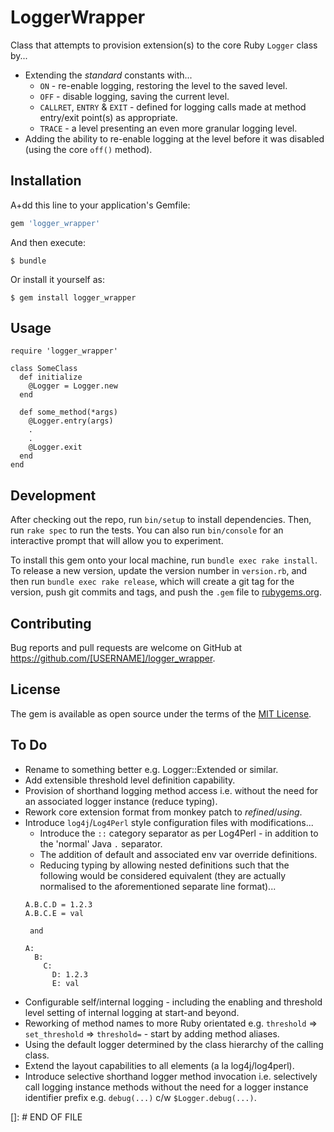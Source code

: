 # LoggerWrapper

Class that attempts to provision extension(s) to the core Ruby ```Logger``` class by...
* Extending the _standard_ constants with...
  * ```ON``` - re-enable logging, restoring the level to the saved level.
  * ```OFF``` - disable logging, saving the current level.
  * ```CALLRET```, ```ENTRY``` & ```EXIT``` - defined for logging calls made at method entry/exit point(s) as appropriate.
  * ```TRACE``` - a level presenting an even more granular logging level.
* Adding the ability to re-enable logging at the level before it was disabled (using the core ```off()``` method).

## Installation

A+dd this line to your application's Gemfile:

```ruby
gem 'logger_wrapper'
```

And then execute:

    $ bundle

Or install it yourself as:

    $ gem install logger_wrapper

## Usage

```
require 'logger_wrapper'

class SomeClass
  def initialize
    @Logger = Logger.new
  end

  def some_method(*args)
    @Logger.entry(args)
    .
    .
    @Logger.exit
  end
end
```

## Development

After checking out the repo, run `bin/setup` to install dependencies. Then, run `rake spec` to run the tests. You can also run `bin/console` for an interactive prompt that will allow you to experiment.

To install this gem onto your local machine, run `bundle exec rake install`. To release a new version, update the version number in `version.rb`, and then run `bundle exec rake release`, which will create a git tag for the version, push git commits and tags, and push the `.gem` file to [rubygems.org](https://rubygems.org).

## Contributing

Bug reports and pull requests are welcome on GitHub at https://github.com/[USERNAME]/logger_wrapper.

## License

The gem is available as open source under the terms of the [MIT License](https://opensource.org/licenses/MIT).

## To Do
* Rename to something better e.g. Logger::Extended or similar.
* Add extensible threshold level definition capability.
* Provision of shorthand logging method access i.e. without the need for an associated logger instance (reduce typing).
* Rework core extension format from monkey patch to _refined_/_using_.
* Introduce ```log4j```/```Log4Perl``` style configuration files with modifications...
  * Introduce the ```::``` category separator as per Log4Perl - in addition to the 'normal' Java ```.``` separator.
  * The addition of default and associated env var override definitions.
  * Reducing typing by allowing nested definitions such that the following would be considered equivalent (they are actually normalised to the aforementioned separate line format)...
  ```
  A.B.C.D = 1.2.3
  A.B.C.E = val

   and 

  A:
    B:
      C:
        D: 1.2.3
        E: val
* Configurable self/internal logging - including the enabling and threshold level setting of internal logging at start-and beyond.
* Reworking of method names to more Ruby orientated e.g. ```threshold``` => ```set_threshold``` => ```threshold=``` - start by adding method aliases.
* Using the default logger determined by the class hierarchy of the calling class.
* Extend the layout capabilities to all elements (a la log4j/log4perl).
* Introduce selective shorthand logger method invocation i.e. selectively call logging instance methods without the need for a logger instance identifier prefix e.g. ```debug(...)``` c/w ```$Logger.debug(...)```.

[]: # END OF FILE

